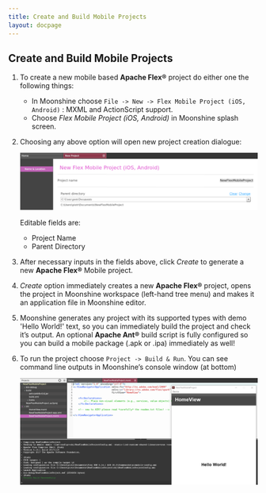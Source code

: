 ```yaml
---
title: Create and Build Mobile Projects
layout: docpage
---
```


## Create and Build Mobile Projects

1. To create a new mobile based **Apache Flex®** project do either one the following things:
   * In Moonshine choose `File -> New -> Flex Mobile Project (iOS, Android)` : MXML and ActionScript support.
   * Choose _Flex Mobile Project (iOS, Android)_ in Moonshine splash screen.
  
2. Choosing any above option will open new project creation dialogue:

    ![New Apache Flex Mobile project](/images/moonshine/new_flex_mobile_project.png)

    Editable fields are:
     * Project Name
     * Parent Directory

3. After necessary inputs in the fields above, click _Create_ to generate a new **Apache Flex®** Mobile project.

4. _Create_ option immediately creates a new **Apache Flex®** project, opens the project in Moonshine workspace (left-hand tree menu) and makes it an application file in Moonshine editor.

5. Moonshine generates any project with its supported types with demo 'Hello World!' text, so you can immediately build the project and check it’s output. An optional **Apache Ant®** build script is fully configured so you can build a mobile package (.apk or .ipa) immediately as well!

6. To run the project choose `Project -> Build & Run`. You can see command line outputs in Moonshine’s console window (at bottom)

    ![Build and Run Apache Flex Mobile project](/images/moonshine/build_and_run_new_flex_mobile_project-1.png)
